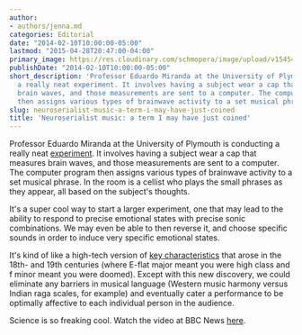 ```yaml
---
author:
- authors/jenna.md
categories: Editorial
date: "2014-02-10T10:00:00-05:00"
lastmod: "2015-04-28T20:47:00-04:00"
primary_image: https://res.cloudinary.com/schmopera/image/upload/v1545409169/media/webhook-uploads/1430268387098/Pages%252Bfrom%252BVarga_First_Proof.jpg.jpg
publishDate: "2014-02-10T10:00:00-05:00"
short_description: 'Professor Eduardo Miranda at the University of Plymouth is conducting
  a really neat experiment. It involves having a subject wear a cap that measures
  brain waves, and those measurements are sent to a computer. The computer program
  then assigns various types of brainwave activity to a set musical phrase. '
slug: neuroserialist-music-a-term-i-may-have-just-coined
title: 'Neuroserialist music: a term I may have just coined'
---
```


Professor Eduardo Miranda at the University of Plymouth is conducting a really neat [experiment](http://www.bbc.co.uk/news/technology-26089075). It involves having a subject wear a cap that measures brain waves, and those measurements are sent to a computer. The computer program then assigns various types of brainwave activity to a set musical phrase. In the room is a cellist who plays the small phrases as they appear, all based on the subject's thoughts.

It's a super cool way to start a larger experiment, one that may lead to the ability to respond to precise emotional states with precise sonic combinations. We may even be able to then reverse it, and choose specific sounds in order to induce very specific emotional states.

It's kind of like a high-tech version of [key characteristics](http://www.wmich.edu/mus-theo/courses/keys.html) that arose in the 18th- and 19th centuries (where E-flat major meant you were high class and f minor meant you were doomed). Except with this new discovery, we could eliminate any barriers in musical language (Western music harmony versus Indian raga scales, for example) and eventually cater a performance to be optimally affective to each individual person in the audience.

Science is so freaking cool. Watch the video at BBC News [here](http://www.bbc.co.uk/news/technology-26089075).
